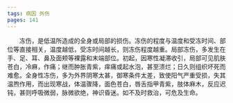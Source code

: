 ```yaml
---
tags: 病因 外伤
pages: 141
---
```

&emsp;&emsp;冻伤，是低温所造成的全身或局部的损伤。冻伤的程度与温度和受冻时间、部位等直接相关，温度越低，受冻时间越长，则冻伤程度越重。局部冻伤，多发生在手、足、耳、鼻及面颊等裸露和末端部位。初起，因寒性凝滞收引，局部可见肌肤苍白，冷麻，作痛；继而肿胀青紫，痒痛或起水泡，甚至溃烂；日久则组织坏死而难愈。全身性冻伤，多为外界阴寒太甚，御寒条件太差，致使阳气严重受损，失其温煦作用，而出现寒战，体温骤降，面色苍白，唇舌指甲青紫，肢体麻木，反应迟钝，甚则呼吸微弱，脉微欲绝，神识昏迷。如不及时救治，可危及生命。